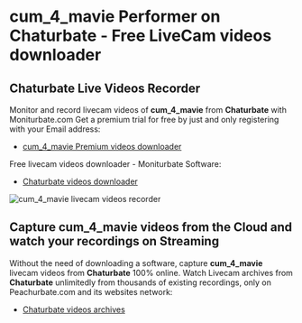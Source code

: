 # cum_4_mavie Performer on Chaturbate - Free LiveCam videos downloader

## Chaturbate Live Videos Recorder

Monitor and record livecam videos of **cum_4_mavie** from **Chaturbate** with Moniturbate.com
Get a premium trial for free by just and only registering with your Email address:
* [cum_4_mavie Premium videos downloader](https://moniturbate.com/request-demo-licence-key.html)

Free livecam videos downloader - Moniturbate Software:
* [Chaturbate videos downloader](https://moniturbate.com/moniturbate-download-software.html)

![cum_4_mavie livecam videos recorder](https://peachurnet.com/templates/moniturbate-software.png)


## Capture cum_4_mavie videos from the Cloud and watch your recordings on Streaming

Without the need of downloading a software, capture **cum_4_mavie** livecam videos from **Chaturbate** 100% online.
Watch Livecam archives from **Chaturbate** unlimitedly from thousands of existing recordings, only on Peachurbate.com and its websites network:
* [Chaturbate videos archives](https://peachurnet.com/)